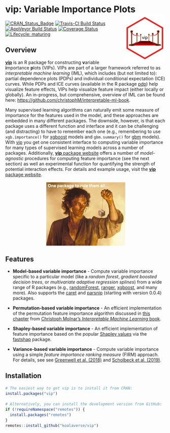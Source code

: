 
# vip: Variable Importance Plots <img src="man/figures/logo-vip.png" align="right" width="130" height="150" />

[![CRAN\_Status\_Badge](http://www.r-pkg.org/badges/version/vip)](https://cran.r-project.org/package=vip)
[![Travis-CI Build
Status](https://travis-ci.org/koalaverse/vip.svg?branch=master)](https://travis-ci.org/koalaverse/vip)
[![AppVeyor Build
Status](https://ci.appveyor.com/api/projects/status/github/koalaverse/vip?branch=master&svg=true)](https://ci.appveyor.com/project/koalaverse/vip)
[![Coverage
Status](https://img.shields.io/codecov/c/github/koalaverse/vip/master.svg)](https://codecov.io/github/koalaverse/vip?branch=master)
[![Lifecycle:
maturing](https://img.shields.io/badge/lifecycle-maturing-blue.svg)](https://www.tidyverse.org/lifecycle/#maturing)

## Overview

[**vip**](https://koalaverse.github.io/vip/index.html) is an R package
for constructing **v**ariable **i**mportance **p**lots (VIPs). VIPs are
part of a larger framework referred to as *interpretable machine
learning* (IML), which includes (but not limited to): partial dependence
plots (PDPs) and individual conditional expectation (ICE) curves. While
PDPs and ICE curves (available in the R package
[pdp](https://cran.r-project.org/package=pdp)) help visualize feature
effects, VIPs help visualize feature impact (either locally or
globally). An in-progress, but comprehensive, overview of IML can be
found here: <https://github.com/christophM/interpretable-ml-book>.

Many supervised learning algorithms can naturally emit some measure of
importance for the features used in the model, and these approaches are
embedded in many different packages. The downside, however, is that each
package uses a different function and interface and it can be
challenging (and distracting) to have to remember each one (e.g.,
remembering to use `xgb.importance()` for
[xgboost](https://cran.r-project.org/package=xgboost) models and
`gbm.summary()` for [gbm](https://cran.r-project.org/package=gbm)
models). With [vip](https://cran.r-project.org/package=vip) you get one
consistent interface to computing variable importance for many types of
supervised learning models across a number of packages. Additionally,
[**vip** package website](https://koalaverse.github.io/vip/index.html)
offers a number of *model-agnostic* procedures for computing feature
importance (see the next section) as well an experimental function for
quantifying the strength of potential interaction effects. For details
and example usage, visit the [**vip** package
website](https://koalaverse.github.io/vip/index.html).

<img src="man/figures/one-pkg.png" width="50%" style="display: block; margin: auto;" />

## Features

  - **Model-based variable importance** - Compute variable importance
    specific to a particular model (like a *random forest*, *gradient
    boosted decision trees*, or *multivariate adaptive regression
    splines*) from a wide range of R packages (e.g.,
    [randomForest](https://cran.r-project.org/package=randomForest),
    [ranger](https://cran.r-project.org/package=ranger),
    [xgboost](https://cran.r-project.org/package=xgboost), and many
    more). Also supports the
    [caret](https://cran.r-project.org/package=caret) and
    [parsnip](https://cran.r-project.org/package=parsnip) (starting with
    version 0.0.4) packages.

  - **Permutation-based variable importance** - An efficient
    implementation of the permutation feature importance algorithm
    discussed in [this
    chapter](https://christophm.github.io/interpretable-ml-book/feature-importance.html)
    from [Christoph Molnar’s *Interpretable Machine Learning*
    book](https://christophm.github.io/interpretable-ml-book/).

  - **Shapley-based variable importance** - An efficient implementation
    of feature importance based on the popular [Shapley
    values](https://github.com/slundberg/shap) via the
    [fastshap](https://cran.r-project.org/package=fastshap) package.

  - **Variance-based variable importance** - Compute variable importance
    using a simple *feature importance ranking measure* (FIRM) approach.
    For details, see see [Greenwell et al.
    (2018)](https://arxiv.org/abs/1805.04755) and [Scholbeck et al.
    (2019)](https://arxiv.org/abs/1904.03959).

## Installation

``` r
# The easiest way to get vip is to install it from CRAN:
install.packages("vip")

# Alternatively, you can install the development version from GitHub:
if (!requireNamespace("remotes")) {
  install.packages("remotes")
}
remotes::install_github("koalaverse/vip")
```
